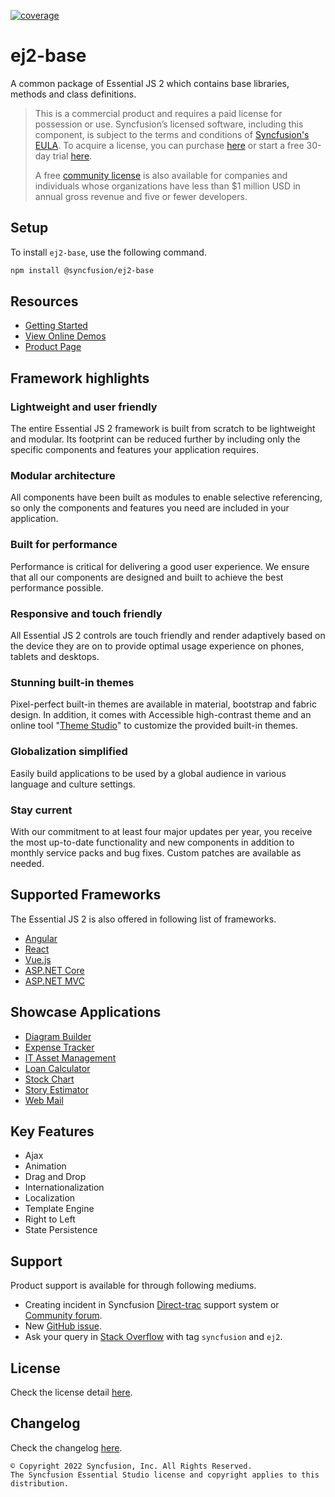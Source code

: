 [![coverage](http://ej2.syncfusion.com/badges/ej2-base/coverage.svg)](http://ej2.syncfusion.com/badges/ej2-base)

# ej2-base

A common package of Essential JS 2 which contains base libraries, methods and class definitions.

> This is a commercial product and requires a paid license for possession or use. Syncfusion’s licensed software, including this component, is subject to the terms and conditions of [Syncfusion's EULA](https://www.syncfusion.com/eula/es/). To acquire a license, you can purchase [here](https://www.syncfusion.com/sales/products) or start a free 30-day trial [here](https://www.syncfusion.com/account/manage-trials/start-trials).
>
> A free [community license](https://www.syncfusion.com/products/communitylicense) is also available for companies and individuals whose organizations have less than $1 million USD in annual gross revenue and five or fewer developers.

## Setup

To install `ej2-base`, use the following command.

```sh
npm install @syncfusion/ej2-base
```

## Resources

* [Getting Started](https://ej2.syncfusion.com/documentation/getting-started?utm_source=npm&utm_campaign=ej2-base)
* [View Online Demos](https://ej2.syncfusion.com/demos/?utm_source=npm&utm_campaign=ej2-base)
* [Product Page](https://www.syncfusion.com/products/javascript?utm_source=npm&utm_campaign=ej2-base)

## Framework highlights

### Lightweight and user friendly

The entire Essential JS 2 framework is built from scratch to be lightweight and modular. Its footprint can be reduced further by including only the specific components and features your application requires.

### Modular architecture

All components have been built as modules to enable selective referencing, so only the components and features you need are included in your application.

### Built for performance

Performance is critical for delivering a good user experience. We ensure that all our components are designed and built to achieve the best performance possible.

### Responsive and touch friendly

All Essential JS 2 controls are touch friendly and render adaptively based on the device they are on to provide optimal usage experience on phones, tablets and desktops.

### Stunning built-in themes

Pixel-perfect built-in themes are available in material, bootstrap and fabric design. In addition, it comes with Accessible high-contrast theme and an online tool "[Theme Studio](https://ej2.syncfusion.com/themestudio/)" to customize the provided built-in themes.

### Globalization simplified

Easily build applications to be used by a global audience in various language and culture settings.

### Stay current

With our commitment to at least four major updates per year, you receive the most up-to-date functionality and new components in addition to monthly service packs and bug fixes. Custom patches are available as needed.

## Supported Frameworks

The Essential JS 2 is also offered in following list of frameworks.

* [Angular](https://www.syncfusion.com/products/angular?utm_source=npm&utm_campaign=ej2-base)
* [React](https://www.syncfusion.com/products/react?utm_source=npm&utm_campaign=ej2-base)
* [Vue.js](https://www.syncfusion.com/products/vue?utm_source=npm&utm_campaign=ej2-base)
* [ASP.NET Core](https://www.syncfusion.com/products/aspnetcore?utm_source=npm&utm_campaign=ej2-base)
* [ASP.NET MVC](https://www.syncfusion.com/products/aspnetmvc?utm_source=npm&utm_campaign=ej2-base)

## Showcase Applications

* [Diagram Builder](https://ej2.syncfusion.com/showcase/angular/diagrambuilder?utm_source=npm&utm_campaign=ej2-base)
* [Expense Tracker](https://ej2.syncfusion.com/showcase/typescript/expensetracker?utm_source=npm&utm_campaign=ej2-base)
* [IT Asset Management](https://ej2.syncfusion.com/showcase/vue/assetmanagement?utm_source=npm&utm_campaign=ej2-base)
* [Loan Calculator](https://ej2.syncfusion.com/showcase/typescript/loancalculator?utm_source=npm&utm_campaign=ej2-base)
* [Stock Chart](https://ej2.syncfusion.com/showcase/angular/stockchart?utm_source=npm&utm_campaign=ej2-base)
* [Story Estimator](https://aspdotnetcore.syncfusion.com/showcase/aspnetcore/story-estimator/)
* [Web Mail](https://ej2.syncfusion.com/showcase/typescript/webmail?utm_source=npm&utm_campaign=ej2-base)

## Key Features

* Ajax
* Animation
* Drag and Drop
* Internationalization
* Localization
* Template Engine
* Right to Left
* State Persistence

## Support

Product support is available for through following mediums.

* Creating incident in Syncfusion [Direct-trac](https://www.syncfusion.com/support/directtrac/incidents?utm_source=npm&utm_campaign=ej2-base) support system or [Community forum](https://www.syncfusion.com/forums/essential-js2?utm_source=npm&utm_campaign=ej2-base).
* New [GitHub issue](https://github.com/syncfusion/ej2-javascript-ui-controls/issues/new).
* Ask your query in [Stack Overflow](https://stackoverflow.com/) with tag `syncfusion` and `ej2`.

## License
 Check the license detail [here](https://github.com/syncfusion/ej2-javascript-ui-controls/blob/master/license).

## Changelog

Check the changelog [here](https://ej2.syncfusion.com/documentation/release-notes/index/?utm_source=npm&utm_campaign=ej2-base).

    © Copyright 2022 Syncfusion, Inc. All Rights Reserved.
    The Syncfusion Essential Studio license and copyright applies to this distribution.
